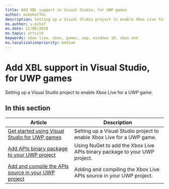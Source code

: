 ```yaml
---
title: Add XBL support in Visual Studio, for UWP games
author: mikehoffms
description: Setting up a Visual Studio project to enable Xbox Live for a UWP game.
ms.author: v-mihof
ms.date: 12/06/2018
ms.topic: article
keywords: xbox live, xbox, games, uwp, windows 10, xbox one
ms.localizationpriority: medium
---
```


# Add XBL support in Visual Studio, for UWP games

Setting up a Visual Studio project to enable Xbox Live for a UWP game.


## In this section

| Article | Description |
|---------|-------------|
| [Get started using Visual Studio for UWP games](get-started-with-visual-studio-and-uwp.md) | Setting up a Visual Studio project to enable Xbox Live for a UWP game. |
| [Add APIs binary package to your UWP project](add-xbox-live-apis-binary-to-a-uwp-project.md) | Using NuGet to add the Xbox Live APIs binary package to your UWP project. |
| [Add and compile the APIs source in your UWP project](add-xbox-live-apis-source-to-a-uwp-project.md) | Adding and compiling the Xbox Live APIs source in your UWP project. |
